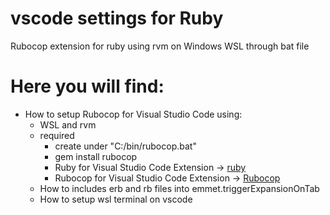 # vscode settings for Ruby
Rubocop extension for ruby using rvm on Windows WSL through bat file 

# Here you will find:
- How to setup Rubocop for Visual Studio Code using:
  - WSL and rvm
  - required
    - create under "C:/bin/rubocop.bat"
    - gem install rubocop
    - Ruby for Visual Studio Code Extension -> [ruby](https://marketplace.visualstudio.com/items?itemName=rebornix.Ruby)
    - Rubocop for Visual Studio Code Extension -> [Rubocop](https://marketplace.visualstudio.com/items?itemName=misogi.ruby-rubocop)
  - How to includes erb and rb files into emmet.triggerExpansionOnTab
  - How to setup wsl terminal on vscode
